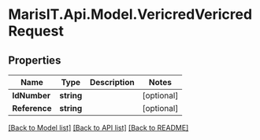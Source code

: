 
# MarisIT.Api.Model.VericredVericredRequest

## Properties

Name | Type | Description | Notes
------------ | ------------- | ------------- | -------------
**IdNumber** | **string** |  | [optional] 
**Reference** | **string** |  | [optional] 

[[Back to Model list]](../README.md#documentation-for-models)
[[Back to API list]](../README.md#documentation-for-api-endpoints)
[[Back to README]](../README.md)

